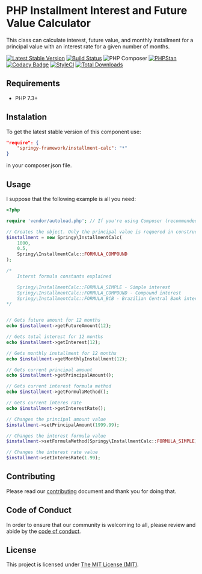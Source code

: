 # PHP Installment Interest and Future Value Calculator

This class can calculate interest, future value, and monthly installment for a
principal value with an interest rate for a given number of months.

[![Latest Stable Version](https://poser.pugx.org/springy-framework/installment-calc/v/stable)](https://packagist.org/packages/springy-framework/installment-calc)
[![Build Status](https://travis-ci.org/springy-framework/installment-calc.svg?branch=main)](https://travis-ci.org/springy-framework/installment-calc)
![PHP Composer](https://github.com/springy-framework/installment-calc/workflows/PHP%20Composer/badge.svg)
[![PHPStan](https://img.shields.io/badge/PHPStan-enabled-brightgreen.svg?style=flat)](https://github.com/phpstan/phpstan)
[![Codacy Badge](https://app.codacy.com/project/badge/Grade/cb638369e28e4d508e38b02d8c7119fa)](https://www.codacy.com/gh/springy-framework/installment-calc/dashboard?utm_source=github.com&amp;utm_medium=referral&amp;utm_content=springy-framework/installment-calc&amp;utm_campaign=Badge_Grade)
[![StyleCI](https://github.styleci.io/repos/323458954/shield?style=flat)](https://github.styleci.io/repos/323458954)
[![Total Downloads](https://poser.pugx.org/springy-framework/installment-calc/downloads)](https://packagist.org/packages/springy-framework/installment-calc)

## Requirements

- PHP 7.3+

## Instalation

To get the latest stable version of this component use:

```json
"require": {
    "springy-framework/installment-calc": "*"
}
```

in your composer.json file.

## Usage

I suppose that the following example is all you need:

```php
<?php

require 'vendor/autoload.php'; // If you're using Composer (recommended)

// Creates the object. Only the principal value is requered in constructor.
$installment = new Springy\InstallmentCalc(
    1000,
    0.5,
    Springy\InstallmentCalc::FORMULA_COMPOUND
);

/*
    Interst formula constants explained

    Springy\InstallmentCalc::FORMULA_SIMPLE - Simple interest
    Springy\InstallmentCalc::FORMULA_COMPOUND - Compound interest
    Springy\InstallmentCalc::FORMULA_BCB - Brazilian Central Bank interset formula
*/


// Gets future amount for 12 months
echo $installment->getFutureAmount(12);

// Gets total interest for 12 months
echo $installment->getInterest(12);

// Gets monthly installment for 12 months
echo $installment->getMonthlyInstallment(12);

// Gets current principal amount
echo $installment->getPrincipalAmount();

// Gets current interest formula method
echo $installment->getFormulaMethod();

// Gets current interes rate
echo $installment->getInterestRate();

// Changes the principal amount value
$installment->setPrincipalAmount(1999.99);

// Changes the interest formula value
$installment->setFormulaMethod(Springy\InstallmentCalc::FORMULA_SIMPLE);

// Changes the interest rate value
$installment->setInteresRate(1.99);
```

## Contributing

Please read our [contributing](/CONTRIBUTING.md) document and thank you for
doing that.

## Code of Conduct

In order to ensure that our community is welcoming to all, please review and
abide by the [code of conduct](/CODE_OF_CONDUCT.md).

## License

This project is licensed under [The MIT License (MIT)](/LICENSE).
